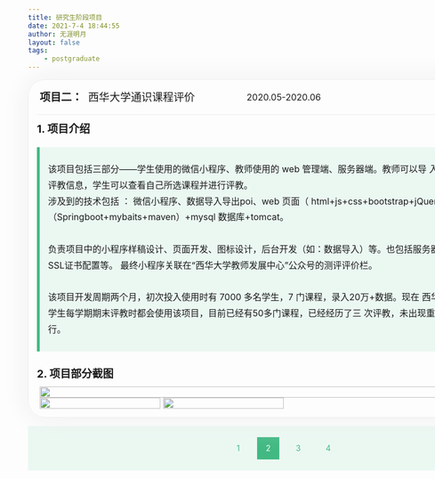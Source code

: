 ```yaml
---
title: 研究生阶段项目
date: 2021-7-4 18:44:55
author: 无涯明月
layout: false
tags: 
    - postgraduate
---
```


<!doctype html>
<html lang="en">
 <head>
  <meta charset="UTF-8">
  <title>Resume</title>
  <style>
  .code{background:#F7F7F7;color:#CB2D01;border-radius:5px;padding:3px 5px;}
  .container{margin:10px auto;width:888px;border:1px solid #eee;border-radius:30px;box-shadow:#eee 0 0 50px;padding:15px;position:relative;}
  .head{width:100%;font-size: 1.2rem;line-height:2rem;height:2rem;display:flex;border-bottom:1px solid #eee;padding-bottom:15px;}
  .time{flex:1;text-align:center;font-size:1rem;}
  .name-text, .tag-text{padding:5px;border-radius:3px;font-weight: bold;}
  .name{flex:1;}
  .tag{flex:1;text-align:right;}
  .post-title{margin-top:10px;margin-bottom:10px;font-size:1.2rem;font-weight: bold;text-align:left;vertical-align:center}
  .block{background:#EBF8F2;line-height:1.8rem;border-left:5px solid #42B983;padding:25px 15px;font-size:1rem;margin-top:20px;margin-bottom:25px;}
  .other{font-size:18px;padding-bottom:20px;}
  .pages{margin:15px auto;width:888px;padding:15px;background:#EBF8F2;text-align:center;vertical-align:center;}
   .pages span{line-height:40px;margin:5px;color:#42B983;width:40px;height:40px;display:inline-block;}
   a.link{display:block;text-decoration:none;color:#42B983;width:40px;height:40px;}
   a.current-page{color:white; background:#42B983;}
   .pages span a:hover{color:white;background:#42B983;}
   .xxsb-jt{
	   display: flex;
	   flex-direction: row;
   }
   .xxsb-jt-item{
	   flex: 1;
	   margin-left: 5px;
	   cursor: pointer;
   }
  </style>
 </head>
 <body>
<div class="container">
 <div class="head">
	<div class="name"><span class="name-text">项目二：</span>
	<span>西华大学通识课程评价</span></div>
	<div class="time">2020.05-2020.06</div>
	<div class="tag"><span class="tag-text">全栈开发</span></div>
 </div>
 <div class="post-title">1. 项目介绍</div>
 <div class="block">
	该项目包括三部分——学生使用的微信小程序、教师使用的 web 管理端、服务器端。教师可以导
	入学生选课信息，导出评教信息，学生可以查看自己所选课程并进行评教。<br>
	涉及到的技术包括 ： 微信小程序、数据导入导出poi、web 页面（ html+js+css+bootstrap+jQuery ）+ Java后端
	（Springboot+mybaits+maven）+mysql 数据库+tomcat。<br><br>
	负责项目中的小程序样稿设计、页面开发、图标设计，后台开发（如：数据导入）等。也包括服务器和域名购买、备案、SSL证书配置等。
	最终小程序关联在“西华大学教师发展中心”公众号的测评评价栏。<br><br>
	该项目开发周期两个月，初次投入使用时有 7000 多名学生，7 门课程，录入20万+数据。现在
	西华大学选修通识课程的学生每学期期末评教时都会使用该项目，目前已经有50多门课程，已经经历了三
	次评教，未出现重大bug，线上持续运行。<br>
 </div>
 <div class="post-title">2. 项目部分截图</div>
	<div class="xxsb-jt">
		<div class="xxsb-jt-item">
			<img src="/images/xiangmu/tskcpj-03.png" style="width:100%;" >
		</div>
	</div>
	<div class="xxsb-jt">
		<div class="xxsb-jt-item">
			<img src="/images/xiangmu/xxkcpj-00.jpg" style="width:100%;" >
		</div>
		<div class="xxsb-jt-item">
			<img src="/images/xiangmu/xxkcpj-01.jpg" style="width:100%;" >
		</div>
		<div class="xxsb-jt-item">
		</div>
		<div class="xxsb-jt-item">
		</div>
	</div>
</div>
</div>


<div class="pages">
<span><a href="/2021/07/xm-01/" class="link">1</a></span>
<span><a href="/2021/07/xm-02/" class="link current-page">2</a></span>
<span><a href="/2021/07/xm-03/" class="link">3</a></span>
<span><a href="/2021/07/xm-04/" class="link">4</a></span>
</div>

</div>


 </body>
</html>






